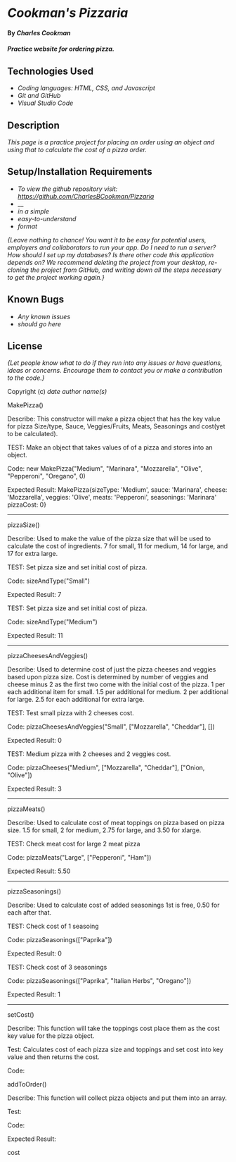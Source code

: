 # _Cookman's Pizzaria_

#### By _**Charles Cookman**_

#### _Practice website for ordering pizza._

## Technologies Used

* _Coding languages: HTML, CSS, and Javascript_
* _Git and GitHub_
* _Visual Studio Code_


## Description

_This page is a practice project for placing an order using an object and using that to calculate the cost of a pizza order._

## Setup/Installation Requirements

* _To view the github repository visit: https://github.com/CharlesBCookman/Pizzaria_
* __
* _in a simple_
* _easy-to-understand_
* _format_

_{Leave nothing to chance! You want it to be easy for potential users, employers and collaborators to run your app. Do I need to run a server? How should I set up my databases? Is there other code this application depends on? We recommend deleting the project from your desktop, re-cloning the project from GitHub, and writing down all the steps necessary to get the project working again.}_

## Known Bugs

* _Any known issues_
* _should go here_

## License

_{Let people know what to do if they run into any issues or have questions, ideas or concerns.  Encourage them to contact you or make a contribution to the code.}_

Copyright (c) _date_ _author name(s)_

MakePizza()

Describe: This constructor will make a pizza object that has the key value for pizza Size/type, Sauce, Veggies/Fruits, Meats, Seasonings and cost(yet to be calculated).

TEST: Make an object that takes values of of a pizza and stores into an object.

Code: new MakePizza("Medium", "Marinara", "Mozzarella", "Olive", "Pepperoni", "Oregano", 0)

Expected Result: MakePizza{sizeType: 'Medium', sauce: 'Marinara', cheese: 'Mozzarella', veggies: 'Olive', meats: 'Pepperoni', seasonings: 'Marinara' pizzaCost: 0}

------------------------------------------------

pizzaSize()

Describe: Used to make the value of the pizza size that will be used to calculate the cost of ingredients. 7 for small, 11 for medium, 14 for large, and 17 for extra large. 

TEST: Set pizza size and set initial cost of pizza.

Code: sizeAndType("Small")

Expected Result: 7

TEST: Set pizza size and set initial cost of pizza.

Code: sizeAndType("Medium")

Expected Result: 11

----------------------------------------------

pizzaCheesesAndVeggies()

Describe: Used to determine cost of just the pizza cheeses and veggies based upon pizza size. Cost is determined by number of veggies and cheese minus 2 as the first two come with the initial cost of the pizza. 1 per each additional item for small. 1.5 per additional for medium. 2 per additional for large. 2.5 for each additional for extra large.

TEST: Test small pizza with 2 cheeses cost.

Code: pizzaCheesesAndVeggies("Small", ["Mozzarella", "Cheddar"], [])

Expected Result: 0

TEST: Medium pizza with 2 cheeses and 2 veggies cost.

Code: pizzaCheeses("Medium", ["Mozzarella", "Cheddar"], ["Onion, "Olive"])

Expected Result: 3

------------------------------------------------

pizzaMeats()

Describe: Used to calculate cost of meat toppings on pizza based on pizza size. 1.5 for small, 2 for medium, 2.75 for large, and 3.50 for xlarge.

TEST: Check meat cost for large 2 meat pizza

Code: pizzaMeats("Large", ["Pepperoni", "Ham"])

Expected Result: 5.50

-------------------------------------

pizzaSeasonings()

Describe: Used to calculate cost of added seasonings 1st is free, 0.50 for each after that.

TEST: Check cost of 1 seasoing

Code: pizzaSeasonings(["Paprika"])

Expected Result: 0

TEST: Check cost of 3 seasonings

Code: pizzaSeasonings(["Paprika", "Italian Herbs", "Oregano"])

Expected Result: 1

-------------------------------------------------

setCost()

Describe: This function will take the toppings cost place them as the cost key value for the pizza object.

Test: Calculates cost of each pizza size and toppings and set cost into key value and then returns the cost.

Code:

addToOrder()

Describe: This function will collect pizza objects and put them into an array.

Test: 

Code:

Expected Result:

cost